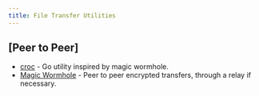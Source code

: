 ```yaml
---
title: File Transfer Utilities
---
```


## [Peer to Peer]

* [croc](https://github.com/schollz/croc) - Go utility inspired by magic wormhole.
* [Magic Wormhole](https://github.com/magic-wormhole/magic-wormhole) - Peer to
  peer encrypted transfers, through a relay if necessary.
